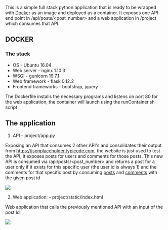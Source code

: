 

This is a simple full stack python application that is ready to be wrapped with [Docker](https://www.docker.com/) as an image and deployed as a container. It exposes one API end point in /api/posts/<post_number> and a web application in /project which consumes that API.

## DOCKER
### The stack
* OS - Ubuntu 16.04
* Web server - nginx 1.10.3
* WSGI - gunicorn 19.7.1
* Web framework - flask 0.12.2
* Frontend frameworks - bootstrap, jquery

The Dockerfile installs the necessary programs and listens on port 80 for the web application, the container will launch using the runContainer.sh script

## The application
1. API - project/app.py

Exposing an API that consumes 2 other API's and consolidates their output from https://jsonplaceholder.typicode.com, the website is just used to test the API, it exposes posts for users and comments for those posts. This new API is consumed via /api/posts/<post_number> and returns a post for a user only if it exists for this specific user (the user id is always 1) and the comments for that specific post by consuming [posts](https://jsonplaceholder.typicode.com/posts) and [comments](https://jsonplaceholder.typicode.com/posts/1/comments) with the given post id

![](https://i.imgur.com/KLCFy0L.gif)

2. Web application: - project/static/index.html

Web application that calls the previously mentioned API with an input of the post Id

![](https://i.imgur.com/PIwgRVA.gif)

